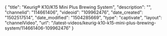 {
    "title": "Keurig&reg; K10\/K15 Mini Plus Brewing System",
    "description": "",
    "channelid": "114661406",
    "videoid": "109962476",
    "date_created": "1502517514",
    "date_modified": "1504285669",
    "type": "captivate",
    "layout": "channelVideo",
    "url": "\/latest-videos\/keurig-k10-k15-mini-plus-brewing-system\/114661406-109962476"
}